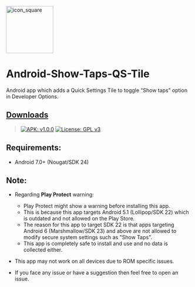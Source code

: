<img width="128" height="128" src="https://i.imgur.com/P1o0xSI.png" alt="icon_square">

# Android-Show-Taps-QS-Tile

Android app which adds a Quick Settings Tile to toggle “Show taps” option in Developer Options.

## [Downloads](https://github.com/VarunS2002/Android-Show-Taps-QS-Tile/releases/)

> [![APK: v1.0.0](https://img.shields.io/badge/APK-v1.0.0-brightgreen)](https://github.com/VarunS2002/Android-Show-Taps-QS-Tile/releases/download/1.0.0/Android-Show-Taps-QS-Tile_1.0.0.apk)
[![License: GPL v3](https://img.shields.io/badge/License-GPLv3-blue.svg)](https://www.gnu.org/licenses/gpl-3.0)

## Requirements:

- Android 7.0+ (Nougat/SDK 24)

## Note:

- Regarding **Play Protect** warning:
  - Play Protect might show a warning before installing this app.
  - This is because this app targets Android 5.1 (Lollipop/SDK 22) which is outdated and not allowed on the Play Store.
  - The reason for this app to target SDK 22 is that apps targeting Android 6 (Marshmallow/SDK 23) and above are not allowed to modify secure system settings such as "Show Taps".
  - This app is completely safe to install and use and no data is collected either.

- This app may not work on all devices due to ROM specific issues.

- If you face any issue or have a suggestion then feel free to open an issue.
